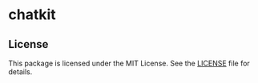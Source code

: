 # chatkit

## License

This package is licensed under the MIT License. See the [LICENSE](LICENSE) file for details.
